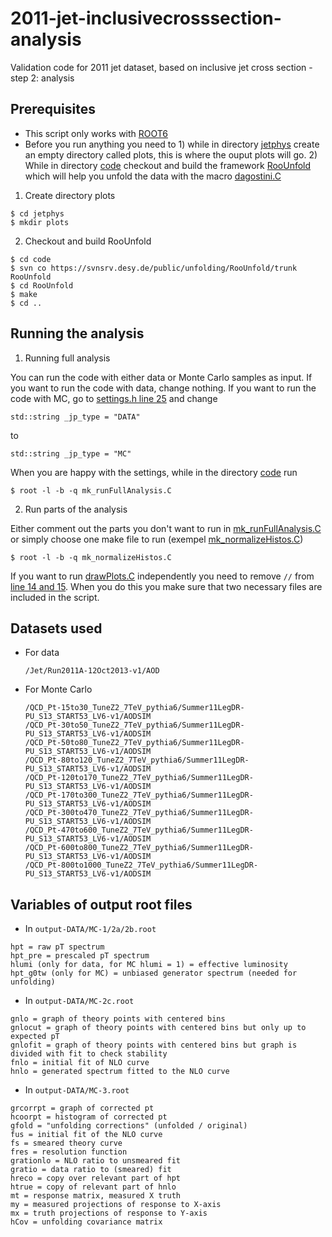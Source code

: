 # 2011-jet-inclusivecrosssection-analysis
Validation code for 2011 jet dataset, based on inclusive jet cross section - step 2: analysis

## Prerequisites

  * This script only works with [ROOT6](https://root.cern.ch/downloading-root)
  * Before you run anything you need to 1) while in directory [jetphys](jetphys) create an empty directory called plots, this is where the ouput plots will go. 2) While in directory [code](jetphys/code) checkout and build the framework [RooUnfold](http://hepunx.rl.ac.uk/~adye/software/unfold/RooUnfold.html) which will help you unfold the data with the macro [dagostini.C](jetphys/code/dagostini.C)

  1. Create directory plots
  
    $ cd jetphys
    $ mkdir plots
    
  2. Checkout and build RooUnfold
  
    $ cd code
    $ svn co https://svnsrv.desy.de/public/unfolding/RooUnfold/trunk RooUnfold
    $ cd RooUnfold
    $ make
    $ cd ..
    
  
  ## Running the analysis
  
  1. Running full analysis
  
  You can run the code with either data or Monte Carlo samples as input. If you want to run the code with data, change nothing. If you want to run the code with MC, go to [settings.h line 25](https://github.com/alintulu/2011-jet-inclusivecrosssection-analysis/blob/master/jetphys/code/settings.h#L25) and change 

  ```
  std::string _jp_type = "DATA"
  ```
  to
  ```
  std::string _jp_type = "MC"
  
  ```
  When you are happy with the settings, while in the directory [code](jetphys/code) run

  ```
  $ root -l -b -q mk_runFullAnalysis.C
  ```
  2. Run parts of the analysis
  
  Either comment out the parts you don't want to run in [mk_runFullAnalysis.C](jetphys/code/mk_runFullAnalysis.C) or simply choose one make file to run (exempel [mk_normalizeHistos.C](jetphys/code/mk_normalizeHistos.C))
  
  ```
  $ root -l -b -q mk_normalizeHistos.C
  ```
  
  If you want to run [drawPlots.C](jetphys/code/drawPlots.C) independently you need to remove `//` from [line 14 and 15](https://github.com/alintulu/2011-jet-inclusivecrosssection-analysis/blob/master/jetphys/code/drawPlots.C#L14-L15). When you do this you make sure that two necessary files are included in the script.

## Datasets used

* For data
  ```
  /Jet/Run2011A-12Oct2013-v1/AOD 
  ```

* For Monte Carlo
  ```
  /QCD_Pt-15to30_TuneZ2_7TeV_pythia6/Summer11LegDR-PU_S13_START53_LV6-v1/AODSIM
  /QCD_Pt-30to50_TuneZ2_7TeV_pythia6/Summer11LegDR-PU_S13_START53_LV6-v1/AODSIM
  /QCD_Pt-50to80_TuneZ2_7TeV_pythia6/Summer11LegDR-PU_S13_START53_LV6-v1/AODSIM
  /QCD_Pt-80to120_TuneZ2_7TeV_pythia6/Summer11LegDR-PU_S13_START53_LV6-v1/AODSIM
  /QCD_Pt-120to170_TuneZ2_7TeV_pythia6/Summer11LegDR-PU_S13_START53_LV6-v1/AODSIM
  /QCD_Pt-170to300_TuneZ2_7TeV_pythia6/Summer11LegDR-PU_S13_START53_LV6-v1/AODSIM
  /QCD_Pt-300to470_TuneZ2_7TeV_pythia6/Summer11LegDR-PU_S13_START53_LV6-v1/AODSIM
  /QCD_Pt-470to600_TuneZ2_7TeV_pythia6/Summer11LegDR-PU_S13_START53_LV6-v1/AODSIM
  /QCD_Pt-600to800_TuneZ2_7TeV_pythia6/Summer11LegDR-PU_S13_START53_LV6-v1/AODSIM
  /QCD_Pt-800to1000_TuneZ2_7TeV_pythia6/Summer11LegDR-PU_S13_START53_LV6-v1/AODSIM
  ```

## Variables of output root files

 * In `output-DATA/MC-1/2a/2b.root`

```
hpt = raw pT spectrum
hpt_pre = prescaled pT spectrum
hlumi (only for data, for MC hlumi = 1) = effective luminosity
hpt_g0tw (only for MC) = unbiased generator spectrum (needed for unfolding)
```

 * In `output-DATA/MC-2c.root`

```
gnlo = graph of theory points with centered bins
gnlocut = graph of theory points with centered bins but only up to expected pT
gnlofit = graph of theory points with centered bins but graph is divided with fit to check stability
fnlo = initial fit of NLO curve
hnlo = generated spectrum fitted to the NLO curve
```


 * In `output-DATA/MC-3.root`

```
grcorrpt = graph of corrected pt
hcoorpt = histogram of corrected pt
gfold = "unfolding corrections" (unfolded / original)
fus = initial fit of the NLO curve
fs = smeared theory curve
fres = resolution function
grationlo = NLO ratio to unsmeared fit
gratio = data ratio to (smeared) fit
hreco = copy over relevant part of hpt
htrue = copy of relevant part of hnlo
mt = response matrix, measured X truth
my = measured projections of response to X-axis
mx = truth projections of response to Y-axis
hCov = unfolding covariance matrix
```

